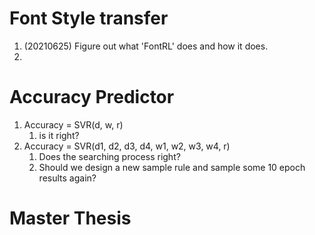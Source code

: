 # Font Style transfer
1. (20210625) Figure out what 'FontRL' does and how it does.
2. 

# Accuracy Predictor

1. Accuracy = SVR(d, w, r)
   1. is it right?
2. Accuracy = SVR(d1, d2, d3, d4, w1, w2, w3, w4, r)
   1. Does the searching process right?
   2. Should we design a new sample rule and sample some 10 epoch results again?

# Master Thesis